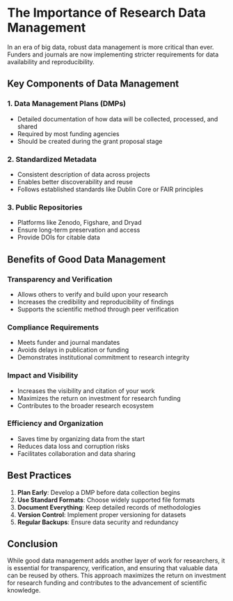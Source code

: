 # The Importance of Research Data Management

In an era of big data, robust data management is more critical than ever. Funders and journals are now implementing stricter requirements for data availability and reproducibility.

## Key Components of Data Management

### 1. Data Management Plans (DMPs)
- Detailed documentation of how data will be collected, processed, and shared
- Required by most funding agencies
- Should be created during the grant proposal stage

### 2. Standardized Metadata
- Consistent description of data across projects
- Enables better discoverability and reuse
- Follows established standards like Dublin Core or FAIR principles

### 3. Public Repositories
- Platforms like Zenodo, Figshare, and Dryad
- Ensure long-term preservation and access
- Provide DOIs for citable data

## Benefits of Good Data Management

### Transparency and Verification
- Allows others to verify and build upon your research
- Increases the credibility and reproducibility of findings
- Supports the scientific method through peer verification

### Compliance Requirements
- Meets funder and journal mandates
- Avoids delays in publication or funding
- Demonstrates institutional commitment to research integrity

### Impact and Visibility
- Increases the visibility and citation of your work
- Maximizes the return on investment for research funding
- Contributes to the broader research ecosystem

### Efficiency and Organization
- Saves time by organizing data from the start
- Reduces data loss and corruption risks
- Facilitates collaboration and data sharing

## Best Practices

1. **Plan Early**: Develop a DMP before data collection begins
2. **Use Standard Formats**: Choose widely supported file formats
3. **Document Everything**: Keep detailed records of methodologies
4. **Version Control**: Implement proper versioning for datasets
5. **Regular Backups**: Ensure data security and redundancy

## Conclusion

While good data management adds another layer of work for researchers, it is essential for transparency, verification, and ensuring that valuable data can be reused by others. This approach maximizes the return on investment for research funding and contributes to the advancement of scientific knowledge.

